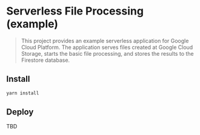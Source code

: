 # Serverless File Processing (example)

> This project provides an example serverless application for Google Cloud Platform. The application serves files created at Google Cloud Storage, starts the basic file processing, and stores the results to the Firestore database.

## Install

```bash
yarn install
```

## Deploy

TBD
